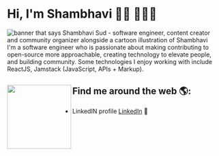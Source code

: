 # Hi, I'm Shambhavi 👋🏾 👩🏾‍💻

<img src="https://avatars.githubusercontent.com/u/67536519?v=4" alt="banner that says Shambhavi Sud - software engineer, content creator and community organizer alongside a cartoon illustration of Shambhavi">
I'm a software engineer who is passionate about making contributing to open-source more approachable, creating technology to elevate people, and building community. Some technologies I enjoy working with include ReactJS, Jamstack (JavaScript, APIs + Markup). 

<!-- In 2020, I was selected to be an inaugural <a href="https://stars.github.com/">GitHub Star 🌟</a> based on my involvement in the tech community.  My interest in the React ecosystem led me to launch <a href="https://www.meetup.com/React-Ladies/">React Ladies</a>, a community for women and non-binary ReactJS developers. -->


## Find me around the web 🌎: <a href="https://github.com/shambhavisud"><img align="left" width="150" height="150" src="https://github.com/M0nica/M0nica/blob/main/octomonica/m0nica-octocat-rotating.gif?raw=true"></a>
- LinkedIN profile <a href="https://www.linkedin.com/in/shambhavi-sud-34166419a/">LinkedIn</a> 💼
